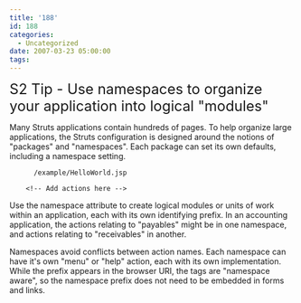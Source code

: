 ```yaml
---
title: '188'
id: 188
categories:
  - Uncategorized
date: 2007-03-23 05:00:00
tags:
---
```


<span style="font-size:180%;">S2 Tip - Use namespaces to organize your application into logical "modules"</span>

Many Struts applications contain hundreds of pages. To help organize large applications, the Struts configuration is designed around the notions of "packages" and "namespaces". Each package can set its own defaults, including a namespace setting. 

          /example/HelloWorld.jsp

        <!-- Add actions here -->

Use the namespace attribute to create logical modules or units of work within an application, each with its own identifying prefix. In an accounting application, the actions relating to "payables" might be in one namespace, and actions relating to "receivables" in another.

Namespaces avoid conflicts between action names. Each namespace can have it's own "menu" or "help" action, each with its own implementation. While the prefix appears in the browser URI, the tags are "namespace aware", so the namespace prefix does not need to be embedded in forms and links.